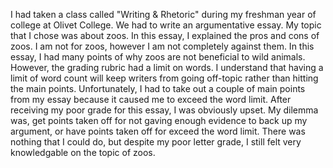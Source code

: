I had taken a class called "Writing & Rhetoric" during my freshman year of college at Olivet College. We had to write an argumentative essay. My topic that I chose was about zoos. In this essay, I explained the pros and cons of zoos. I am not for zoos, however I am not completely against them. In this essay, I had many points of why zoos are not beneficial to wild animals. However, the grading rubric had a limit on words. I understand that having a limit of word count will keep writers from going off-topic rather than hitting the main points. Unfortunately, I had to take out a couple of main points from my essay because it caused me to exceed the word limit. After receiving my poor grade for this essay, I was obviously upset. My dilemma was, get points taken off for not gaving enough evidence to back up my argument, or have points taken off for exceed the word limit. There was nothing that I could do, but despite my poor letter grade, I still felt very knowledgable on the topic of zoos. 
